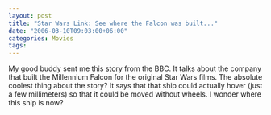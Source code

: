 ```yaml
---
layout: post
title: "Star Wars Link: See where the Falcon was built..."
date: "2006-03-10T09:03:00+06:00"
categories: Movies 
tags: 
---
```


My good buddy sent me this <a href="http://news.bbc.co.uk/2/hi/uk_news/wales/south_west/4555455.stm">story</a> from the BBC. It talks about the company that built the Millennium Falcon for the original Star Wars films. The absolute coolest thing about the story? It says that that ship could actually hover (just a few millimeters) so that it could be moved without wheels. I wonder where this ship is now?